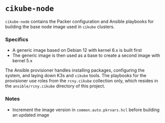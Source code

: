 # `cikube-node`

`cikube-node` contains the Packer configuration and Ansible playbooks for building the base node image used in `cikube` clusters.

### Specifics

* A generic image based on Debian 12 with kernel 6.x is built first
* The generic image is then used as a base to create a second image with kernel 5.x

The Ansible provisioner handles installing packages, configuring the system, and laying down K3s and `cikube` tools. The playbooks for the provisioner use roles from the `rcny.cikube` collection only, which resides in the `ansible/rcny.cikube` directory of this project.

### Notes

- Increment the image version in `common.auto.pkrvars.hcl` before building an updated image

